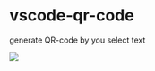 # vscode-qr-code

generate QR-code by you select text

![](https://raw.githubusercontent.com/leftstick/vscode-npm-dependency/master/images/npmDependency.gif)
